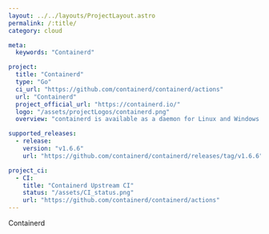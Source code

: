 ```yaml
---
layout: ../../layouts/ProjectLayout.astro
permalink: /:title/
category: cloud

meta:
  keywords: "Containerd"

project:
  title: "Containerd"
  type: "Go"
  ci_url: "https://github.com/containerd/containerd/actions"
  url: "Containerd"
  project_official_url: "https://containerd.io/"
  logo: "/assets/projectLogos/containerd.png"
  overview: "containerd is available as a daemon for Linux and Windows. It manages the complete container lifecycle of its host system, from image transfer and storage to container execution and supervision to low-level storage to network attachments and beyond."

supported_releases:
  - release:
    version: "v1.6.6"
    url: "https://github.com/containerd/containerd/releases/tag/v1.6.6"

project_ci:
  - CI:
    title: "Containerd Upstream CI"
    status: "/assets/CI_status.png"
    url: "https://github.com/containerd/containerd/actions"
---
```


<p>Containerd</p>
